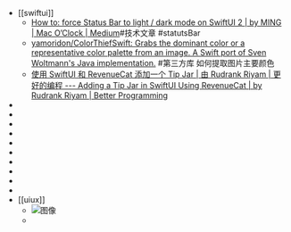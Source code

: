 - [[swiftui]]
	- [How to: force Status Bar to light / dark mode on SwiftUI 2 | by MING | Mac O’Clock | Medium](https://medium.com/macoclock/how-to-force-status-bar-to-light-dark-mode-on-swiftui-2-564608624e74)#技术文章 #statutsBar
	- [yamoridon/ColorThiefSwift: Grabs the dominant color or a representative color palette from an image. A Swift port of Sven Woltmann's Java implementation.](https://github.com/yamoridon/ColorThiefSwift) #第三方库 如何提取图片主要颜色
	- [使用 SwiftUI 和 RevenueCat 添加一个 Tip Jar | 由 Rudrank Riyam | 更好的编程 --- Adding a Tip Jar in SwiftUI Using RevenueCat | by Rudrank Riyam | Better Programming](https://medium.com/better-programming/adding-a-tip-jar-with-revenuecat-in-swiftui-717a0d4b60c)
-
-
-
-
-
-
-
-
-
-
- [[uiux]]
	- ![图像](https://pbs.twimg.com/media/GgCc5EIXkAAv4P9?format=jpg&name=4096x4096)
	-